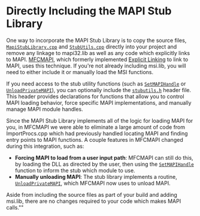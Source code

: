 # Directly Including the MAPI Stub Library

One way to incorporate the MAPI Stub Library is to copy the source files, [`MapiStubLibrary.cpp`](../library/mapiStubLibrary.cpp) and [`StubUtils.cpp`](../library/stubutils.cpp) directly into your project and remove any linkage to mapi32.lib as well as any code which explicitly links to MAPI. [MFCMAPI](https://github.com/microsoft/mfcmapi), which formerly implemented [Explicit Linking](http://msdn.microsoft.com/en-us/library/cc963763.aspx) to link to MAPI, uses this technique. If you're not already including msi.lib, you will need to either include it or manually load the MSI functions.

If you need access to the stub utility functions (such as [`SetMAPIHandle`](../library/stubutils.h#L46) or [`UnloadPrivateMAPI`](../library/stubutils.h#L49)), you can optionally include the [`stubutils.h`](../library/stubutils.h) header file. This header provides declarations for functions that allow you to control MAPI loading behavior, force specific MAPI implementations, and manually manage MAPI module handles.

Since the MAPI Stub Library implements all of the logic for loading MAPI for you, in MFCMAPI we were able to eliminate a large amount of code from ImportProcs.cpp which had previously handled locating MAPI and finding entry points to MAPI functions. A couple features in MFCMAPI changed during this integration, such as:

- **Forcing MAPI to load from a user input path**: MFCMAPI can still do this, by loading the DLL as directed by the user, then using the [`SetMAPIHandle`](../library/stubutils.h#L46) function to inform the stub which module to use.
- **Manually unloading MAPI**: The stub library implements a routine, [`UnloadPrivateMAPI`](../library/stubutils.h#L49), which MFCMAPI now uses to unload MAPI.

Aside from including the source files as part of your build and adding msi.lib, there are no changes required to your code which makes MAPI calls."" 
